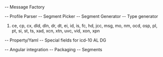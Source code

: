 -- Message Factory

-- Profile Parser
-- Segment Picker
-- Segment Generator
-- Type generator
   1. ce, cp, cx, dld, dln, dr, dt, ei, id, is, fc, hd, jcc, msg, mo, nm, ocd, osp, pl, pt, si, st, ts, xad, xcn, xtn, uvc, vid, xon, xpn

-- Property/Yaml
-- Special fields for icd-10
    AL
    DG

-- Angular integration
-- Packaging
-- Segments